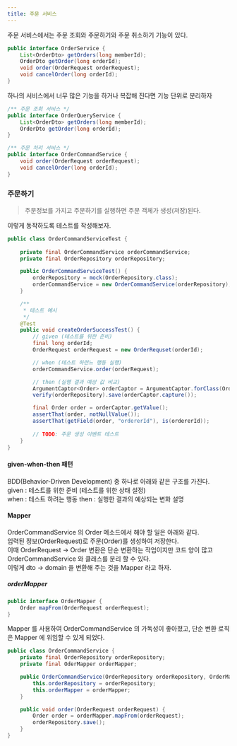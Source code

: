 ```yaml
---
title: 주문 서비스
---
```


주문 서비스에서는 주문 조회와 주문하기와 주문 취소하기 기능이 있다.  

```java
public interface OrderService {
    List<OrderDto> getOrders(long memberId);
    OrderDto getOrder(long orderId);
    void order(OrderRequest orderRequest);
    void cancelOrder(long orderId);
}
```
하나의 서비스에서 너무 많은 기능을 하거나 복잡해 진다면 기능 단위로 분리하자  
```java
/** 주문 조회 서비스 */
public interface OrderQueryService {
    List<OrderDto> getOrders(long memberId);
    OrderDto getOrder(long orderId);
}

/** 주문 처리 서비스 */
public interface OrderCommandService {
    void order(OrderRequest orderRequest);
    void cancelOrder(long orderId);
}
```

### 주문하기
> 주문정보를 가지고 주문하기를 실행하면 주문 객체가 생성(저장)된다.  

이렇게 동작하도록 테스트를 작성해보자.  

```java
public class OrderCommandServiceTest {
    
    private final OrderCommandService orderCommandService;
    private final OrderRepository orderRepository;

    public OrderCommandServiceTest() {
        orderRepository = mock(OrderRepository.class);
        orderCommandService = new OrderCommandService(orderRepository);
    }

    /**
     * 테스트 예시
     */
    @Test
    public void createOrderSuccessTest() {
        // given (테스트를 위한 준비)
        final long orderId;
        OrderRequest orderRequest = new OrderRequset(orderId);

        // when (테스트 하련느 행동 실행)
        orderCommandService.order(orderRequest);

        // then (실행 결과 예상 값 비교)
        ArgumentCaptor<Order> orderCaptor = ArgumentCaptor.forClass(Order.class);
        verify(orderRepository).save(orderCaptor.capture());

        final Order order = orderCaptor.getValue();
        assertThat(order, notNullValue());
        assertThat(getField(order, "ordererId"), is(ordererId));
        
        // TODO: 주문 생성 이벤트 테스트
    }
}
```
#### given-when-then 패턴
BDD(Behavior-Driven Development) 중 하나로 아래와 같은 구조를 가진다.  
given : 테스트를 위한 준비 (테스트를 위한 상태 설정)  
when : 테스트 하려는 행동
then : 실행한 결과의 예상되는 변화 설명

#### Mapper
OrderCommandService 의 Order 메소드에서 해야 할 일은 아래와 같다.  
입력된 정보(OrderRequest)로 주문(Order)를 생성하여 저장한다.  
이때 OrderRequest -> Order 변환은 단순 변환하는 작업이지만 코드 양이 많고 OrderCommandService 와 클래스를 분리 할 수 있다.  
이렇게 dto -> domain 을 변환해 주는 것을 Mapper 라고 하자.  

##### orderMapper
```java
public interface OrderMapper {
    Order mapFrom(OrderRequest orderRequest);
}
```
Mapper 를 사용하여 OrderCommandService 의 가독성이 좋아졌고, 단순 변환 로직은 Mapper 에 위임할 수 있게 되었다.  
```java
public class OrderCommandService {
    private final OrderRepository orderRepository;
    private final OderMapper orderMapper;

    public OrderCommandService(OrderRepository orderRepository, OrderMapper orderMapper) {
        this.orderRepository = orderRepository;
        this.orderMapper = orderMapper; 
    }

    public void order(OrderRequest orderRequest) {
        Order order = orderMapper.mapFrom(orderRequest);
        orderRepository.save();
    }
}
```


